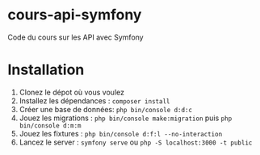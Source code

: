 # cours-api-symfony
Code du cours sur les API avec Symfony

# Installation

1. Clonez le dépot où vous voulez
2. Installez les dépendances : `composer install`
3. Créer une base de données: `php bin/console d:d:c`
4. Jouez les migrations : `php bin/console make:migration` puis `php bin/console d:m:m`
5. Jouez les fixtures : `php bin/console d:f:l --no-interaction`
6. Lancez le server : `symfony serve` ou `php -S localhost:3000 -t public`

